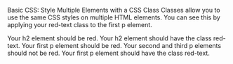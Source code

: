 Basic CSS: Style Multiple Elements with a CSS Class
Classes allow you to use the same CSS styles on multiple HTML elements. You can see this by applying your red-text class to the first p element.

Your h2 element should be red.
Your h2 element should have the class red-text.
Your first p element should be red.
Your second and third p elements should not be red.
Your first p element should have the class red-text.